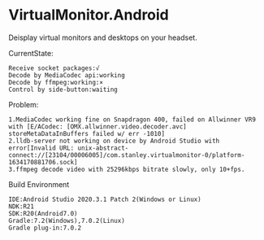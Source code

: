 # VirtualMonitor.Android
Deisplay virtual monitors and desktops on your headset.

CurrentState:

    Receive socket packages:√
    Decode by MediaCodec api:working
    Decode by ffmpeg:working:×
    Control by side-button:waiting

Problem:

    1.MediaCodec working fine on Snapdragon 400, failed on Allwinner VR9 with [E/ACodec: [OMX.allwinner.video.decoder.avc] storeMetaDataInBuffers failed w/ err -1010]
    2.lldb-server not working on device by Android Studio with error[Invalid URL: unix-abstract-connect://[23104/00006005]/com.stanley.virtualmonitor-0/platform-1634170881706.sock]
    3.ffmpeg decode video with 25296kbps bitrate slowly, only 10+fps.

Build Environment

    IDE:Android Studio 2020.3.1 Patch 2(Windows or Linux)
    NDK:R21
    SDK:R20(Android7.0)
    Gradle:7.2(Windows),7.0.2(Linux)
    Gradle plug-in:7.0.2
